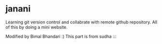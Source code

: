 # janani

Learning git version control and collabrate with remote github repository. All of this by doing a mini website.

Modified by Bimal Bhandari :)
This part is from sudha ::: 
